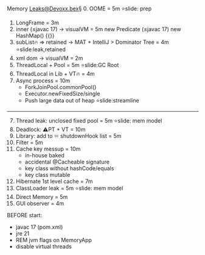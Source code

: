Memory Leaks@Devoxx.bex§
0. OOME = 5m ⭐️slide: prep
1. LongFrame = 3m
2. inner (≤javac 17)  -> visualVM = 5m
    new Predicate (≤javac 17)
    new HashMap() {{}}
3. subList🔥 => retained -> MAT + IntelliJ > Dominator Tree = 4m ⭐️slide:leak,retained
4. xml dom -> visualVM = 2m
5. ThreadLocal + Pool = 5m ⭐️slide:GC Root
5. ThreadLocal in Lib + VT🔥 = 4m
6. Async process = 10m
    - ForkJoinPool.commonPool()
    - Executor.newFixedSize/single
    - Push large data out of heap ⭐️slide:streamline
-------------
7. Thread leak: unclosed fixed pool = 5m ⭐️slide: mem model
8. Deadlock: ⚠️PT + VT = 10m
10. Library: add to ♾️ shutdownHook list = 5m
11. Filter = 5m
12. Cache key messup = 10m
    - in-house baked
    - accidental @Cacheable signature
    - key class without hashCode/equals
    - key class mutable
13. Hibernate 1st level cache = 7m
14. ClassLoader leak = 5m ⭐️slide: mem model
15. Direct Memory = 5m
16. GUI observer = 4m

BEFORE start:
- javac 17 (pom.xml)
- jre 21
- REM jvm flags on MemoryApp
- disable virtual threads

